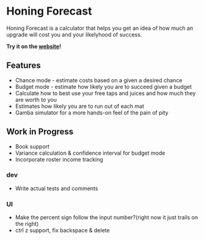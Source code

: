 # Honing Forecast

Honing Forecast is a calculator that helps you get an idea of how much an upgrade will cost you and your likelyhood of success.

**Try it on the [website](https://kenivia.github.io/Honing-Forecast/)!**

## Features

- Chance mode - estimate costs based on a given a desired chance
- Budget mode - estimate how likely you are to succeed given a budget
- Calculate how to best use your free taps and juices and how much they are worth to you
- Estimates how likely you are to run out of each mat
- Gamba simulator for a more hands-on feel of the pain of pity

## Work in Progress

- Book support
- Variance calculation & confidence interval for budget mode
- Incorporate roster income tracking

### dev

- Write actual tests and comments

### UI

- Make the percent sign follow the input number?(right now it just trails on the right)
- ctrl z support, fix backspace & delete
